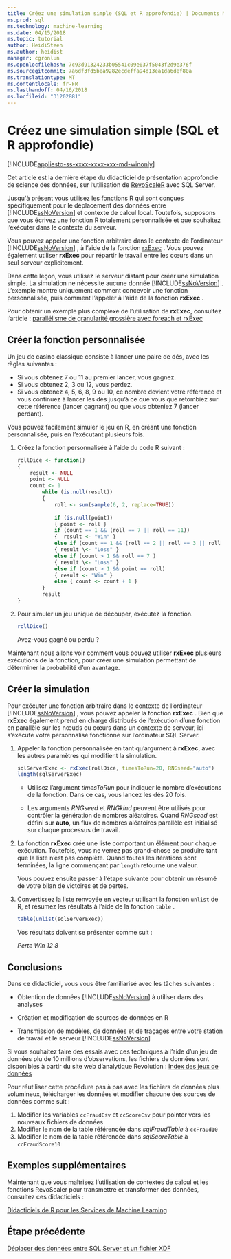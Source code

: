 ```yaml
---
title: Créez une simulation simple (SQL et R approfondie) | Documents Microsoft
ms.prod: sql
ms.technology: machine-learning
ms.date: 04/15/2018
ms.topic: tutorial
author: HeidiSteen
ms.author: heidist
manager: cgronlun
ms.openlocfilehash: 7c93d91324233b05541c09e037f5043f2d9e376f
ms.sourcegitcommit: 7a6df3fd5bea9282ecdeffa94d13ea1da6def80a
ms.translationtype: MT
ms.contentlocale: fr-FR
ms.lasthandoff: 04/16/2018
ms.locfileid: "31202881"
---
```

# <a name="create-a-simple-simulation-sql-and-r-deep-dive"></a>Créez une simulation simple (SQL et R approfondie)
[!INCLUDE[appliesto-ss-xxxx-xxxx-xxx-md-winonly](../../includes/appliesto-ss-xxxx-xxxx-xxx-md-winonly.md)]

Cet article est la dernière étape du didacticiel de présentation approfondie de science des données, sur l’utilisation de [RevoScaleR](https://docs.microsoft.com/machine-learning-server/r-reference/revoscaler/revoscaler) avec SQL Server.

Jusqu'à présent vous utilisez les fonctions R qui sont conçues spécifiquement pour le déplacement des données entre [!INCLUDE[ssNoVersion](../../includes/ssnoversion-md.md)] et contexte de calcul local. Toutefois, supposons que vous écrivez une fonction R totalement personnalisée et que souhaitez l’exécuter dans le contexte du serveur.

Vous pouvez appeler une fonction arbitraire dans le contexte de l’ordinateur [!INCLUDE[ssNoVersion](../../includes/ssnoversion-md.md)] , à l’aide de la fonction [rxExec](https://docs.microsoft.com/machine-learning-server/r-reference/revoscaler/rxexec) . Vous pouvez également utiliser **rxExec** pour répartir le travail entre les cœurs dans un seul serveur explicitement.

Dans cette leçon, vous utilisez le serveur distant pour créer une simulation simple. La simulation ne nécessite aucune donnée [!INCLUDE[ssNoVersion](../../includes/ssnoversion-md.md)] . L’exemple montre uniquement comment concevoir une fonction personnalisée, puis comment l’appeler à l’aide de la fonction **rxExec** .

Pour obtenir un exemple plus complexe de l’utilisation de **rxExec**, consultez l’article : [parallélisme de granularité grossière avec foreach et rxExec](http://blog.revolutionanalytics.com/2015/04/coarse-grain-parallelism-with-foreach-and-rxexec.html)

## <a name="create-the-custom-function"></a>Créer la fonction personnalisée

Un jeu de casino classique consiste à lancer une paire de dés, avec les règles suivantes :

- Si vous obtenez 7 ou 11 au premier lancer, vous gagnez.
- Si vous obtenez 2, 3 ou 12, vous perdez.
- Si vous obtenez 4, 5, 6, 8, 9 ou 10, ce nombre devient votre référence et vous continuez à lancer les dés jusqu’à ce que vous que retombiez sur cette référence (lancer gagnant) ou que vous obteniez 7 (lancer perdant).

Vous pouvez facilement simuler le jeu en R, en créant une fonction personnalisée, puis en l’exécutant plusieurs fois.

1.  Créez la fonction personnalisée à l’aide du code R suivant :
  
    ```R
    rollDice <- function()
    {
        result <- NULL
        point <- NULL
        count <- 1
            while (is.null(result))
            {
                roll <- sum(sample(6, 2, replace=TRUE))
  
                if (is.null(point))
                { point <- roll }
                if (count == 1 && (roll == 7 || roll == 11))
                {  result <- "Win" }
                else if (count == 1 && (roll == 2 || roll == 3 || roll == 12))
                { result \<- "Loss" }
                else if (count > 1 && roll == 7 )
                { result \<- "Loss" }
                else if (count > 1 && point == roll)
                { result <- "Win" }
                else { count <- count + 1 }
            }
            result
    }
    ```
  
2.  Pour simuler un jeu unique de découper, exécutez la fonction.
  
    ```R
    rollDice()
    ```
  
    Avez-vous gagné ou perdu ?
  
Maintenant nous allons voir comment vous pouvez utiliser **rxExec** plusieurs exécutions de la fonction, pour créer une simulation permettant de déterminer la probabilité d’un avantage.

## <a name="create-the-simulation"></a>Créer la simulation

Pour exécuter une fonction arbitraire dans le contexte de l’ordinateur [!INCLUDE[ssNoVersion](../../includes/ssnoversion-md.md)] , vous pouvez appeler la fonction **rxExec** . Bien que **rxExec** également prend en charge distribués de l’exécution d’une fonction en parallèle sur les nœuds ou cœurs dans un contexte de serveur, ici s’exécute votre personnalisé fonctionne sur l’ordinateur SQL Server.

1. Appeler la fonction personnalisée en tant qu’argument à **rxExec**, avec les autres paramètres qui modifient la simulation.
  
    ```R
    sqlServerExec <- rxExec(rollDice, timesToRun=20, RNGseed="auto")
    length(sqlServerExec)
    ```
  
    - Utilisez l’argument *timesToRun* pour indiquer le nombre d’exécutions de la fonction.  Dans ce cas, vous lancez les dés 20 fois.
  
    - Les arguments *RNGseed* et *RNGkind* peuvent être utilisés pour contrôler la génération de nombres aléatoires. Quand *RNGseed* est défini sur **auto**, un flux de nombres aléatoires parallèle est initialisé sur chaque processus de travail.
  
2. La fonction **rxExec** crée une liste comportant un élément pour chaque exécution. Toutefois, vous ne verrez pas grand-chose se produire tant que la liste n’est pas complète. Quand toutes les itérations sont terminées, la ligne commençant par `length` retourne une valeur.
  
    Vous pouvez ensuite passer à l’étape suivante pour obtenir un résumé de votre bilan de victoires et de pertes.
  
3. Convertissez la liste renvoyée en vecteur utilisant la fonction `unlist` de R, et résumez les résultats à l’aide de la fonction `table` .
  
    ```R
    table(unlist(sqlServerExec))
    ```
  
    Vos résultats doivent se présenter comme suit :
  
     *Perte Win* *12 8*

## <a name="conclusions"></a>Conclusions

Dans ce didacticiel, vous vous être familiarisé avec les tâches suivantes :
  
-   Obtention de données [!INCLUDE[ssNoVersion](../../includes/ssnoversion-md.md)] à utiliser dans des analyses
  
-   Création et modification de sources de données en R
  
-   Transmission de modèles, de données et de traçages entre votre station de travail et le serveur [!INCLUDE[ssNoVersion](../../includes/ssnoversion-md.md)]
  

Si vous souhaitez faire des essais avec ces techniques à l’aide d’un jeu de données plu de 10 millions d’observations, les fichiers de données sont disponibles à partir du site web d’analytique Revolution : [Index des jeux de données](http://packages.revolutionanalytics.com/datasets)

Pour réutiliser cette procédure pas à pas avec les fichiers de données plus volumineux, télécharger les données et modifier chacune des sources de données comme suit :

1. Modifier les variables `ccFraudCsv` et `ccScoreCsv` pour pointer vers les nouveaux fichiers de données
2. Modifier le nom de la table référencée dans *sqlFraudTable* à `ccFraud10`
3. Modifier le nom de la table référencée dans *sqlScoreTable* à `ccFraudScore10`

## <a name="additional-samples"></a>Exemples supplémentaires

Maintenant que vous maîtrisez l’utilisation de contextes de calcul et les fonctions RevoScaler pour transmettre et transformer des données, consultez ces didacticiels :

[Didacticiels de R pour les Services de Machine Learning](machine-learning-services-tutorials.md)
## <a name="previous-step"></a>Étape précédente

[Déplacer des données entre SQL Server et un fichier XDF](../../advanced-analytics/tutorials/deepdive-move-data-between-sql-server-and-xdf-file.md)
